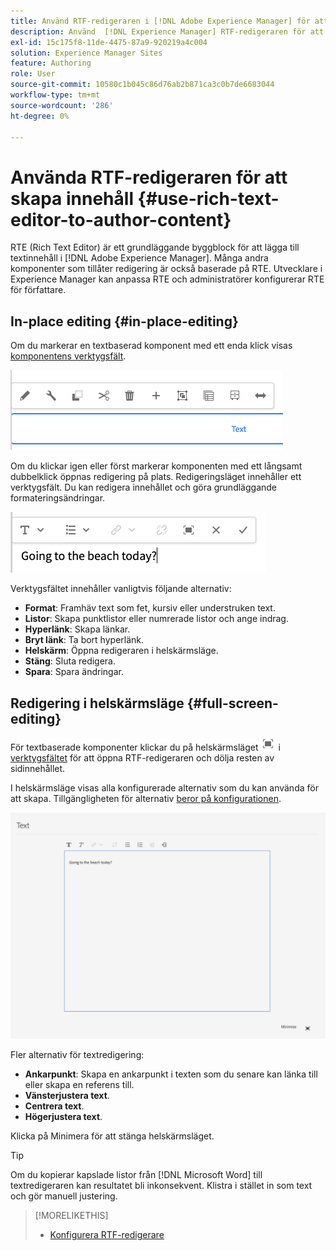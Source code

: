 ```yaml
---
title: Använd RTF-redigeraren i [!DNL Adobe Experience Manager] för att skapa innehåll.
description: Använd  [!DNL Experience Manager] RTF-redigeraren för att skapa innehåll.
exl-id: 15c175f8-11de-4475-87a9-920219a4c004
solution: Experience Manager Sites
feature: Authoring
role: User
source-git-commit: 10580c1b045c86d76ab2b871ca3c0b7de6683044
workflow-type: tm+mt
source-wordcount: '286'
ht-degree: 0%

---
```


# Använda RTF-redigeraren för att skapa innehåll {#use-rich-text-editor-to-author-content}

RTE (Rich Text Editor) är ett grundläggande byggblock för att lägga till textinnehåll i [!DNL Adobe Experience Manager]. Många andra komponenter som tillåter redigering är också baserade på RTE. Utvecklare i Experience Manager kan anpassa RTE och administratörer konfigurerar RTE för författare.

## In-place editing {#in-place-editing}

Om du markerar en textbaserad komponent med ett enda klick visas [komponentens verktygsfält](/help/sites-cloud/authoring/page-editor/editor-side-panel.md#components-browser).

![Komponentverktygsfältet](/help/sites-cloud/authoring/assets/editing-component-toolbar.png)

Om du klickar igen eller först markerar komponenten med ett långsamt dubbelklick öppnas redigering på plats. Redigeringsläget innehåller ett verktygsfält. Du kan redigera innehållet och göra grundläggande formateringsändringar.

![Redigering på plats med RTE](/help/sites-cloud/authoring/assets/rte-in-place-editing.png)

Verktygsfältet innehåller vanligtvis följande alternativ:

* **Format**: Framhäv text som fet, kursiv eller understruken text.
* **Listor**: Skapa punktlistor eller numrerade listor och ange indrag.
* **Hyperlänk**: Skapa länkar.
* **Bryt länk**: Ta bort hyperlänk.
* **Helskärm**: Öppna redigeraren i helskärmsläge.
* **Stäng**: Sluta redigera.
* **Spara**: Spara ändringar.

## Redigering i helskärmsläge {#full-screen-editing}

För textbaserade komponenter klickar du på helskärmsläget ![RTE-helskärmsknappen](/help/sites-cloud/authoring/assets/editing-full-screen.png) i [verktygsfältet](/help/sites-cloud/authoring/page-editor/editor-side-panel.md#components-browser) för att öppna RTF-redigeraren och dölja resten av sidinnehållet.

I helskärmsläge visas alla konfigurerade alternativ som du kan använda för att skapa. Tillgängligheten för alternativ [beror på konfigurationen](/help/implementing/developing/extending/rich-text-editor.md).

![RTE i helskärmsläge](/help/sites-cloud/authoring/assets/rte-full-screen.png)

Fler alternativ för textredigering:

* **Ankarpunkt**: Skapa en ankarpunkt i texten som du senare kan länka till eller skapa en referens till.
* **Vänsterjustera text**.
* **Centrera text**.
* **Högerjustera text**.

Klicka på Minimera för att stänga helskärmsläget.

>[!TIP]
>
>Om du kopierar kapslade listor från [!DNL Microsoft Word] till textredigeraren kan resultatet bli inkonsekvent. Klistra i stället in som text och gör manuell justering.

>[!MORELIKETHIS]
>
>* [Konfigurera RTF-redigerare](/help/implementing/developing/extending/rich-text-editor.md)
